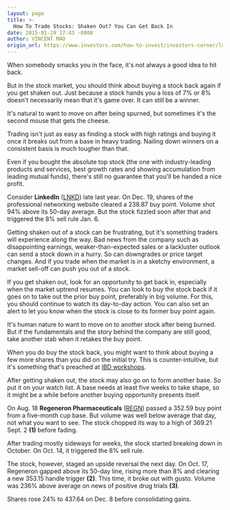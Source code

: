 ```yaml
---
layout: page
title: >-
  How To Trade Stocks: Shaken Out? You Can Get Back In
date: 2015-01-29 17:43 -0800
author: VINCENT MAO
origin_url: https://www.investors.com/how-to-invest/investors-corner/look-for-a-second-entry
---
```





When somebody smacks you in the face, it's not always a good idea to hit back.

  

But in the stock market, you should think about buying a stock back again if you get shaken out. Just because a stock hands you a loss of 7% or 8% doesn't necessarily mean that it's game over. It can still be a winner.

  

It's natural to want to move on after being spurned, but sometimes it's the second mouse that gets the cheese.

  

Trading isn't just as easy as finding a stock with high ratings and buying it once it breaks out from a base in heavy trading. Nailing down winners on a consistent basis is much tougher than that.

  

Even if you bought the absolute top stock (the one with industry-leading products and services, best growth rates and showing accumulation from leading mutual funds), there's still no guarantee that you'll be handed a nice profit.

  

Consider **LinkedIn** ([LNKD](https://research.investors.com/quote.aspx?symbol=LNKD)) late last year. On Dec. 19, shares of the professional networking website cleared a 238.87 buy point. Volume shot 94% above its 50-day average. But the stock fizzled soon after that and triggered the 8% sell rule Jan. 6.

  

Getting shaken out of a stock can be frustrating, but it's something traders will experience along the way. Bad news from the company such as disappointing earnings, weaker-than-expected sales or a lackluster outlook can send a stock down in a hurry. So can downgrades or price target changes. And if you trade when the market is in a sketchy environment, a market sell-off can push you out of a stock.

  

If you get shaken out, look for an opportunity to get back in, especially when the market uptrend resumes. You can look to buy the stock back if it goes on to take out the prior buy point, preferably in big volume. For this, you should continue to watch its day-to-day action. You can also set an alert to let you know when the stock is close to its former buy point again.

  

It's human nature to want to move on to another stock after being burned. But if the fundamentals and the story behind the company are still good, take another stab when it retakes the buy point.

  

When you do buy the stock back, you might want to think about buying a few more shares than you did on the initial try. This is counter-intuitive, but it's something that's preached at [IBD workshops](https://www.investors.com/products/how-to-make-money-in-stocks-workshop-series/beginning-strategies-for-successful-investing).

  

After getting shaken out, the stock may also go on to form another base. So put it on your watch list. A base needs at least five weeks to take shape, so it might be a while before another buying opportunity presents itself.

  

On Aug. 18 **Regeneron Pharmaceuticals** ([REGN](https://research.investors.com/quote.aspx?symbol=REGN)) passed a 352.59 buy point from a five-month cup base. But volume was well below average that day, not what you want to see. The stock chopped its way to a high of 369.21 Sept. 2 **(1)** before fading.

  

After trading mostly sideways for weeks, the stock started breaking down in October. On Oct. 14, it triggered the 8% sell rule.

  

The stock, however, staged an upside reversal the next day. On Oct. 17, Regeneron gapped above its 50-day line, rising more than 8% and clearing a new 353.15 handle trigger **(2)**. This time, it broke out with gusto. Volume was 236% above average on news of positive drug trials **(3)**.

  

Shares rose 24% to 437.64 on Dec. 8 before consolidating gains.




